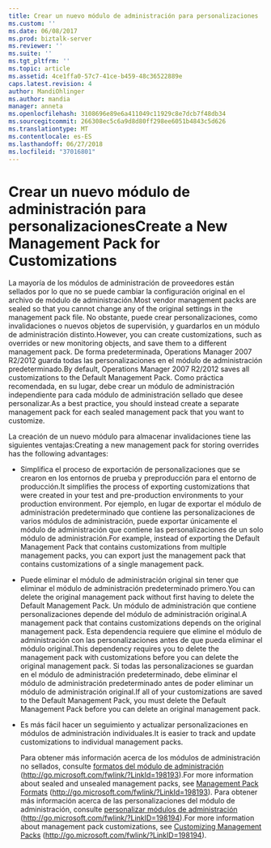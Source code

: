 ```yaml
---
title: Crear un nuevo módulo de administración para personalizaciones | Microsoft Docs
ms.custom: ''
ms.date: 06/08/2017
ms.prod: biztalk-server
ms.reviewer: ''
ms.suite: ''
ms.tgt_pltfrm: ''
ms.topic: article
ms.assetid: 4ce1ffa0-57c7-41ce-b459-48c36522889e
caps.latest.revision: 4
author: MandiOhlinger
ms.author: mandia
manager: anneta
ms.openlocfilehash: 3108696e89e6a411049c11929c8e7dcb7f48db34
ms.sourcegitcommit: 266308ec5c6a9d8d80ff298ee6051b4843c5d626
ms.translationtype: MT
ms.contentlocale: es-ES
ms.lasthandoff: 06/27/2018
ms.locfileid: "37016801"
---
```

# <a name="create-a-new-management-pack-for-customizations"></a><span data-ttu-id="945fb-102">Crear un nuevo módulo de administración para personalizaciones</span><span class="sxs-lookup"><span data-stu-id="945fb-102">Create a New Management Pack for Customizations</span></span>
<span data-ttu-id="945fb-103">La mayoría de los módulos de administración de proveedores están sellados por lo que no se puede cambiar la configuración original en el archivo de módulo de administración.</span><span class="sxs-lookup"><span data-stu-id="945fb-103">Most vendor management packs are sealed so that you cannot change any of the original settings in the management pack file.</span></span> <span data-ttu-id="945fb-104">No obstante, puede crear personalizaciones, como invalidaciones o nuevos objetos de supervisión, y guardarlos en un módulo de administración distinto.</span><span class="sxs-lookup"><span data-stu-id="945fb-104">However, you can create customizations, such as overrides or new monitoring objects, and save them to a different management pack.</span></span> <span data-ttu-id="945fb-105">De forma predeterminada, Operations Manager 2007 R2/2012 guarda todas las personalizaciones en el módulo de administración predeterminado.</span><span class="sxs-lookup"><span data-stu-id="945fb-105">By default, Operations Manager 2007 R2/2012 saves all customizations to the Default Management Pack.</span></span> <span data-ttu-id="945fb-106">Como práctica recomendada, en su lugar, debe crear un módulo de administración independiente para cada módulo de administración sellado que desee personalizar.</span><span class="sxs-lookup"><span data-stu-id="945fb-106">As a best practice, you should instead create a separate management pack for each sealed management pack that you want to customize.</span></span>  
  
 <span data-ttu-id="945fb-107">La creación de un nuevo módulo para almacenar invalidaciones tiene las siguientes ventajas:</span><span class="sxs-lookup"><span data-stu-id="945fb-107">Creating a new management pack for storing overrides has the following advantages:</span></span>  
  
- <span data-ttu-id="945fb-108">Simplifica el proceso de exportación de personalizaciones que se crearon en los entornos de prueba y preproducción para el entorno de producción.</span><span class="sxs-lookup"><span data-stu-id="945fb-108">It simplifies the process of exporting customizations that were created in your test and pre-production environments to your production environment.</span></span> <span data-ttu-id="945fb-109">Por ejemplo, en lugar de exportar el módulo de administración predeterminado que contiene las personalizaciones de varios módulos de administración, puede exportar únicamente el módulo de administración que contiene las personalizaciones de un solo módulo de administración.</span><span class="sxs-lookup"><span data-stu-id="945fb-109">For example, instead of exporting the Default Management Pack that contains customizations from multiple management packs, you can export just the management pack that contains customizations of a single management pack.</span></span>  
  
- <span data-ttu-id="945fb-110">Puede eliminar el módulo de administración original sin tener que eliminar el módulo de administración predeterminado primero.</span><span class="sxs-lookup"><span data-stu-id="945fb-110">You can delete the original management pack without first having to delete the Default Management Pack.</span></span> <span data-ttu-id="945fb-111">Un módulo de administración que contiene personalizaciones depende del módulo de administración original.</span><span class="sxs-lookup"><span data-stu-id="945fb-111">A management pack that contains customizations depends on the original management pack.</span></span> <span data-ttu-id="945fb-112">Esta dependencia requiere que elimine el módulo de administración con las personalizaciones antes de que pueda eliminar el módulo original.</span><span class="sxs-lookup"><span data-stu-id="945fb-112">This dependency requires you to delete the management pack with customizations before you can delete the original management pack.</span></span> <span data-ttu-id="945fb-113">Si todas las personalizaciones se guardan en el módulo de administración predeterminado, debe eliminar el módulo de administración predeterminado antes de poder eliminar un módulo de administración original.</span><span class="sxs-lookup"><span data-stu-id="945fb-113">If all of your customizations are saved to the Default Management Pack, you must delete the Default Management Pack before you can delete an original management pack.</span></span>  
  
- <span data-ttu-id="945fb-114">Es más fácil hacer un seguimiento y actualizar personalizaciones en módulos de administración individuales.</span><span class="sxs-lookup"><span data-stu-id="945fb-114">It is easier to track and update customizations to individual management packs.</span></span>  
  
  <span data-ttu-id="945fb-115">Para obtener más información acerca de los módulos de administración no sellados, consulte [formatos del módulo de administración](http://go.microsoft.com/fwlink/?LinkID=198193) (http://go.microsoft.com/fwlink/?LinkId=198193).</span><span class="sxs-lookup"><span data-stu-id="945fb-115">For more information about sealed and unsealed management packs, see [Management Pack Formats](http://go.microsoft.com/fwlink/?LinkID=198193) (http://go.microsoft.com/fwlink/?LinkId=198193).</span></span> <span data-ttu-id="945fb-116">Para obtener más información acerca de las personalizaciones del módulo de administración, consulte [personalizar módulos de administración](http://go.microsoft.com/fwlink/?LinkID=198194) (http://go.microsoft.com/fwlink/?LinkID=198194).</span><span class="sxs-lookup"><span data-stu-id="945fb-116">For more information about management pack customizations, see [Customizing Management Packs](http://go.microsoft.com/fwlink/?LinkID=198194) (http://go.microsoft.com/fwlink/?LinkID=198194).</span></span>